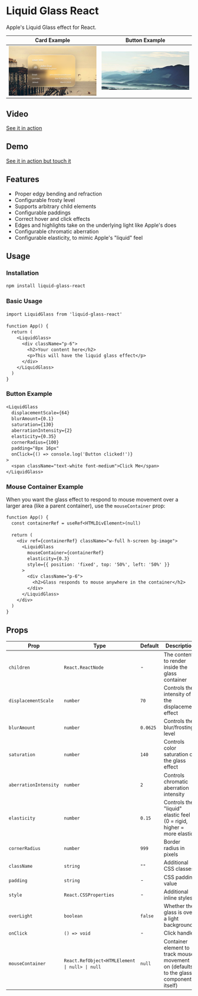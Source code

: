 # Liquid Glass React

Apple's Liquid Glass effect for React.

Card Example              |  Button Example
:-------------------------:|:-------------------------:
![](/assets/card.png)  |  ![](/assets/button.png)

## Video

[See it in action](https://raw.githubusercontent.com/rdev/liquid-glass-react/refs/heads/master/assets/video.mov?token=GHSAT0AAAAAACPNNASADXWXU2ZZA2OCMJ3W2CIWMMA)

## Demo

[See it in action but touch it](https://liquid-glass.maxrovensky.com)


## Features

- Proper edgy bending and refraction
- Configurable frosty level
- Supports arbitrary child elements
- Configurable paddings
- Correct hover and click effects
- Edges and highlights take on the underlying light like Apple's does
- Configurable chromatic aberration
- Configurable elasticity, to mimic Apple's "liquid" feel

## Usage

### Installation

```bash
npm install liquid-glass-react
```

### Basic Usage

```tsx
import LiquidGlass from 'liquid-glass-react'

function App() {
  return (
    <LiquidGlass>
      <div className="p-6">
        <h2>Your content here</h2>
        <p>This will have the liquid glass effect</p>
      </div>
    </LiquidGlass>
  )
}
```

### Button Example

```tsx
<LiquidGlass
  displacementScale={64}
  blurAmount={0.1}
  saturation={130}
  aberrationIntensity={2}
  elasticity={0.35}
  cornerRadius={100}
  padding="8px 16px"
  onClick={() => console.log('Button clicked!')}
>
  <span className="text-white font-medium">Click Me</span>
</LiquidGlass>
```

### Mouse Container Example

When you want the glass effect to respond to mouse movement over a larger area (like a parent container), use the `mouseContainer` prop:

```tsx
function App() {
  const containerRef = useRef<HTMLDivElement>(null)
  
  return (
    <div ref={containerRef} className="w-full h-screen bg-image">
      <LiquidGlass
        mouseContainer={containerRef}
        elasticity={0.3}
        style={{ position: 'fixed', top: '50%', left: '50%' }}
      >
        <div className="p-6">
          <h2>Glass responds to mouse anywhere in the container</h2>
        </div>
      </LiquidGlass>
    </div>
  )
}
```

## Props

| Prop | Type | Default | Description |
|------|------|---------|-------------|
| `children` | `React.ReactNode` | - | The content to render inside the glass container |
| `displacementScale` | `number` | `70` | Controls the intensity of the displacement effect |
| `blurAmount` | `number` | `0.0625` | Controls the blur/frosting level |
| `saturation` | `number` | `140` | Controls color saturation of the glass effect |
| `aberrationIntensity` | `number` | `2` | Controls chromatic aberration intensity |
| `elasticity` | `number` | `0.15` | Controls the "liquid" elastic feel (0 = rigid, higher = more elastic) |
| `cornerRadius` | `number` | `999` | Border radius in pixels |
| `className` | `string` | `""` | Additional CSS classes |
| `padding` | `string` | - | CSS padding value |
| `style` | `React.CSSProperties` | - | Additional inline styles |
| `overLight` | `boolean` | `false` | Whether the glass is over a light background |
| `onClick` | `() => void` | - | Click handler |
| `mouseContainer` | `React.RefObject<HTMLElement \| null> \| null` | `null` | Container element to track mouse movement on (defaults to the glass component itself) |

